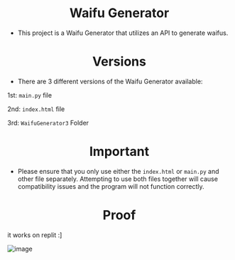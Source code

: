 <h1 align="center"><strong>Waifu Generator</strong></h1>

- This project is a Waifu Generator that utilizes an API to generate waifus.


<h1 align="center"><strong>Versions</strong></h1>

- There are 3 different versions of the Waifu Generator available: 

1st: `main.py` file

2nd: `index.html` file

3rd: `WaifuGenerator3` Folder

<h1 align="center"><strong>Important</strong></h1>

- Please ensure that you only use either the `index.html` or `main.py` and other file separately. Attempting to use both files together will cause compatibility issues and the program will not function correctly.

<h1 align="center"><strong>Proof</strong></h1>

it works on replit :]


![image](https://user-images.githubusercontent.com/101320329/236390742-1bdef734-7ea0-42da-876b-c2c0c2c857c7.png)
